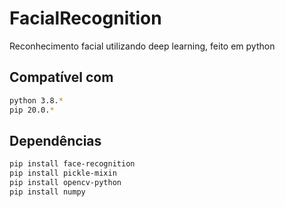 # FacialRecognition
Reconhecimento facial utilizando deep learning, feito em python 

## Compatível com
```sh
python 3.8.*
pip 20.0.*
```

## Dependências
```sh
pip install face-recognition
pip install pickle-mixin
pip install opencv-python
pip install numpy
```
